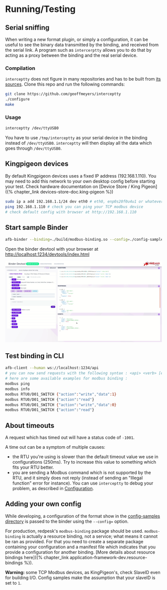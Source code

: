 # Running/Testing

## Serial sniffing

When writing a new format plugin, or simply a configuration, it can be
useful to see the binary data transmitted by the binding, and received
from the serial link. A program such as `intercerptty` allows you to do
that by acting as a proxy between the binding and the real serial
device.

### Compilation

`interceptty` does not figure in many repositories and has to be built
from [its sources](https://github.com/geoffmeyers/interceptty). Clone
this repo and run the following commands:

```bash
git clone https://github.com/geoffmeyers/interceptty
./configure
make
```

### Usage

```bash
interceptty /dev/ttyUSB0
```

You have to use `/tmp/interceptty` as your serial device in the binding
instead of `/dev/ttyUSB0`. `interceptty` will then display all the data
which goes through `/dev/ttyUSB0`.

## Kingpigeon devices

By default Kingpigeon devices uses a fixed IP address (192.168.1.110).
You may need to add this network to your own desktop config before
starting your test. Check hardware documentation on
[Device Store / King Pigeon]({% chapter_link devices-store-doc.king-pigeon %})

```bash
sudo ip a add 192.168.1.1/24 dev eth0 # eth0, enp0s20f0u4u1 or whatever is your ethernet card name
ping 192.168.1.110 # check you can ping your TCP modbus device
# check default config with browser at http://192.168.1.110
```

## Start sample Binder

```bash
afb-binder --binding=./build/modbus-binding.so --config=./config-samples/control-modbus_kingpigeon-config.json -vvv
```

Open the binder devtool with your browser at <http://localhost:1234/devtools/index.html>

![afb-ui-devtool modbus Screenshot](assets/afb-ui-devtool_modbus_Screenshot.png)

## Test binding in CLI

```bash
afb-client --human ws://localhost:1234/api
# you can now send requests with the following syntax : <api> <verb> [eventual data in json format]
# here are some available examples for modbus binding :
modbus ping
modbus info
modbus RTU0/D01_SWITCH {"action":"write","data":1}
modbus RTU0/D01_SWITCH {"action":"read"}
modbus RTU0/D01_SWITCH {"action":"write","data":0}
modbus RTU0/D01_SWITCH {"action":"read"}
```

## About timeouts

A request which has timed out will have a status code of `-1001`.

A time out can be a symptom of multiple causes:

- the RTU you're using is slower than the default timeout value we use
  in configurations (250ms). Try to increase this value to something
  which fits your RTU better.
- you are sending a Modbus command which is not supported by the RTU,
  and it simply does not reply (instead of sending an "Illegal function"
  error for instance). You can use `interceptty` to debug your problem,
  as described in [Configuration](./3-configuration.html).

## Adding your own config

While developing, a configuration of the format show in the
[config-samples directory](https://github.com/redpesk-industrial/modbus-binding/blob/master/config-samples/)
is passed to the binder using the `--config=` option.

For production, redpesk's `modbus-binding` package should be used.
`modbus-binding` is actually a resource binding, not a service; what
means it cannot be ran as provided. For that you need to create a
separate package containing your configuration and a manifest file which
indicates that you provide a configuration for another binding.
[More details about resource bindings here]({% chapter_link application-framework-dev.resource-bindings %}).

**Warning:** some TCP Modbus devices, as KingPigeon's, check SlaveID
even for building I/O. Config samples make the assumption that your
slaveID is set to `1`.
